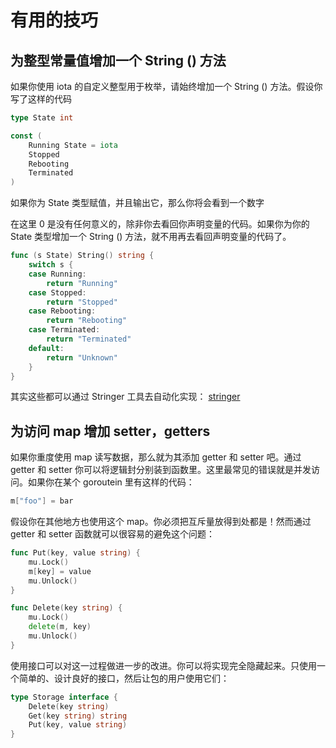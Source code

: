 # 有用的技巧


## 为整型常量值增加一个 String () 方法
如果你使用 iota 的自定义整型用于枚举，请始终增加一个 String () 方法。假设你写了这样的代码
```go
type State int

const (
    Running State = iota 
    Stopped
    Rebooting
    Terminated
)
```
如果你为 State 类型赋值，并且输出它，那么你将会看到一个数字

在这里 0 是没有任何意义的，除非你去看回你声明变量的代码。如果你为你的 State 类型增加一个 String () 方法，就不用再去看回声明变量的代码了。
```go
func (s State) String() string {
    switch s {
    case Running:
        return "Running"
    case Stopped:
        return "Stopped"
    case Rebooting:
        return "Rebooting"
    case Terminated:
        return "Terminated"
    default:
        return "Unknown"
    }
}
```
其实这些都可以通过 Stringer 工具去自动化实现：
[stringer](https://pkg.go.dev/golang.org/x/tools/cmd/stringer)

## 为访问 map 增加 setter，getters
如果你重度使用 map 读写数据，那么就为其添加 getter 和 setter 吧。通过 getter 和 setter 你可以将逻辑封分别装到函数里。这里最常见的错误就是并发访问。如果你在某个 goroutein 里有这样的代码：
```go
m["foo"] = bar
```
假设你在其他地方也使用这个 map。你必须把互斥量放得到处都是！然而通过 getter 和 setter 函数就可以很容易的避免这个问题：
```go
func Put(key, value string) {
    mu.Lock()
    m[key] = value
    mu.Unlock()
}

func Delete(key string) {
    mu.Lock()
    delete(m, key)
    mu.Unlock()
}
```
使用接口可以对这一过程做进一步的改进。你可以将实现完全隐藏起来。只使用一个简单的、设计良好的接口，然后让包的用户使用它们：
```go
type Storage interface {
    Delete(key string)
    Get(key string) string
    Put(key, value string)
}
```

